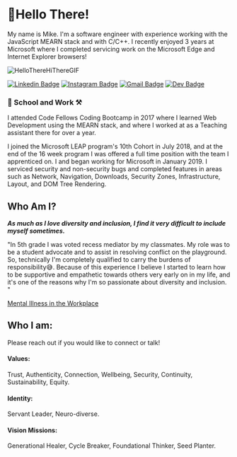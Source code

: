 # 👋Hello There! 

My name is Mike. I'm a software engineer with experience working with the JavaScript MEARN stack and with C/C++. I recently enjoyed 3 years at Microsoft where I completed servicing work on the Microsoft Edge and Internet Explorer browsers!

![HelloThereHiThereGIF](https://user-images.githubusercontent.com/25001461/163983235-ebc58dbd-4751-419a-acb6-cf1adb42a858.gif)

[![Linkedin Badge](https://img.shields.io/badge/-LinkedIn-0e76a8?style=flat-square&logo=Linkedin&logoColor=white)](https://www.linkedin.com/in/michaeltreat/)
[![Instagram Badge](https://img.shields.io/badge/-Instagram-e4405f?style=flat-square&logo=Instagram&logoColor=white)](https://www.instagram.com/incipient_phoenix/)
[![Gmail Badge](https://img.shields.io/badge/Gmail-D14836?style=flatt-square&logo=gmail&logoColor=white)](mailto:michael.treat.dev@gmail.com)
[![Dev Badge](https://img.shields.io/badge/-Dev-000000?style=flat-square&logo=Dev.to&logoColor=white)](https://dev.to/michaeltreat)

### 🏫 School and Work ⚒️ 
I attended Code Fellows Coding Bootcamp in 2017 where I learned Web Development using the MEARN stack, and where I worked at as a Teaching assistant there for over a year. 

I joined the Microsoft LEAP program's 10th Cohort in July 2018, and at the end of the 16 week program I was offered a full time position with the team I apprenticed on. I and began working for Microsoft in January 2019. I serviced security and non-security bugs and completed features in areas such as Network, Navigation, Downloads, Security Zones, Infrastructure, Layout, and DOM Tree Rendering.

## Who Am I?
_**As much as I love diversity and inclusion, I find it very difficult to include myself sometimes.**_ 

"In 5th grade I was voted recess mediator by my classmates. My role was to be a student advocate and to assist in resolving conflict on the playground. So, technically I'm completely qualified to carry the burdens of responsibility😅. Because of this experience I believe I started to learn how to be supportive and empathetic towards others very early on in my life, and it's one of the reasons why I'm so passionate about diversity and inclusion. "

[Mental Illness in the Workplace](https://github.com/michaeltreat/michaeltreat/blob/main/MentalHealth_InTheWorkplace.md)


## Who I am:

Please reach out if you would like to connect or talk!

#### Values:

Trust, Authenticity, Connection, Wellbeing, Security, Continuity, Sustainability, Equity.

#### Identity:

Servant Leader, Neuro-diverse.

#### Vision Missions:

Generational Healer, Cycle Breaker, Foundational Thinker, Seed Planter.
